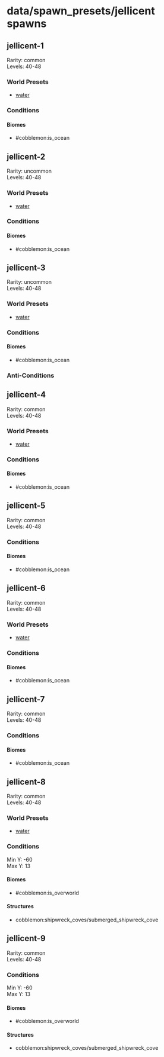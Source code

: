 # data/spawn_presets/jellicent spawns  
  
## jellicent-1  
Rarity: common  
Levels: 40-48  
  
### World Presets  
* [water](/data/world_presets/water.md)  
  
### Conditions  
  
#### Biomes  
  * #cobblemon:is_ocean
  
  
## jellicent-2  
Rarity: uncommon  
Levels: 40-48  
  
### World Presets  
* [water](/data/world_presets/water.md)  
  
### Conditions  
  
#### Biomes  
  * #cobblemon:is_ocean
  
  
## jellicent-3  
Rarity: uncommon  
Levels: 40-48  
  
### World Presets  
* [water](/data/world_presets/water.md)  
  
### Conditions  
  
#### Biomes  
  * #cobblemon:is_ocean
  
  
### Anti-Conditions  
  
## jellicent-4  
Rarity: common  
Levels: 40-48  
  
### World Presets  
* [water](/data/world_presets/water.md)  
  
### Conditions  
  
#### Biomes  
  * #cobblemon:is_ocean
  
  
## jellicent-5  
Rarity: common  
Levels: 40-48  
  
### Conditions  
  
#### Biomes  
  * #cobblemon:is_ocean
  
  
## jellicent-6  
Rarity: common  
Levels: 40-48  
  
### World Presets  
* [water](/data/world_presets/water.md)  
  
### Conditions  
  
#### Biomes  
  * #cobblemon:is_ocean
  
  
## jellicent-7  
Rarity: common  
Levels: 40-48  
  
### Conditions  
  
#### Biomes  
  * #cobblemon:is_ocean
  
  
## jellicent-8  
Rarity: common  
Levels: 40-48  
  
### World Presets  
* [water](/data/world_presets/water.md)  
  
### Conditions  
Min Y: -60  
Max Y: 13  
  
#### Biomes  
  * #cobblemon:is_overworld
  
  
#### Structures  
  * cobblemon:shipwreck_coves/submerged_shipwreck_cove
  
  
## jellicent-9  
Rarity: common  
Levels: 40-48  
  
### Conditions  
Min Y: -60  
Max Y: 13  
  
#### Biomes  
  * #cobblemon:is_overworld
  
  
#### Structures  
  * cobblemon:shipwreck_coves/submerged_shipwreck_cove
  
